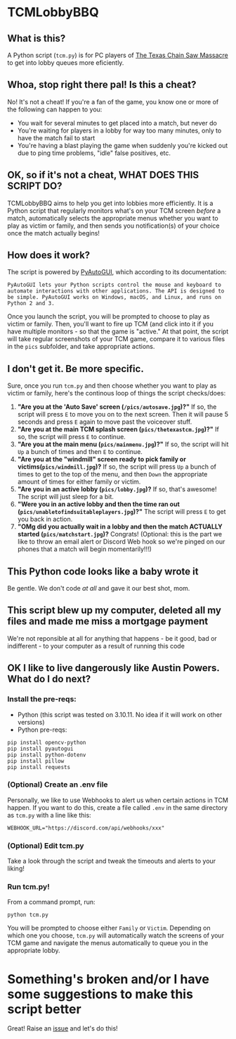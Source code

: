 # TCMLobbyBBQ

## What is this?
A Python script (`tcm.py`) is for PC players of [The Texas Chain Saw Massacre](https://www.txchainsawgame.com/) to get into lobby queues more eficiently.

## Whoa, stop right there pal! Is this a cheat?
No!  It's not a cheat!  If you're a fan of the game, you know one or more of the following can happen to you:

* You wait for several minutes to get placed into a match, but never do
* You're waiting for players in a lobby for way too many minutes, only to have the match fail to start
* You're having a blast playing the game when suddenly you're kicked out due to ping time problems, "idle" false positives, etc.

## OK, so if it's not a cheat, WHAT DOES THIS SCRIPT DO?
TCMLobbyBBQ aims to help you get into lobbies more efficiently.  It is a Python script that regularly monitors what's on your TCM screen *before* a match, automatically selects the appropriate menus whether you want to play as victim or family, and then sends you notification(s) of your choice once the match actually begins!

## How does it work?
The script is powered by [PyAutoGUI](https://pyautogui.readthedocs.io/en/latest/), which according to its documentation:

```
PyAutoGUI lets your Python scripts control the mouse and keyboard to automate interactions with other applications. The API is designed to be simple. PyAutoGUI works on Windows, macOS, and Linux, and runs on Python 2 and 3.
```
Once you launch the script, you will be prompted to choose to play as victim or family.  Then, you'll want to fire up TCM (and click into it if you have multiple monitors - so that the game is "active."  At that point, the script will take regular screenshots of your TCM game, compare it to various files in the `pics` subfolder, and take appropriate actions.

## I don't get it.  Be more specific.
Sure, once you run `tcm.py` and then choose whether you want to play as victim or family, here's the continous loop of things the script checks/does:

1. **"Are you at the 'Auto Save' screen (`/pics/autosave.jpg`)?"**  If so, the script will press `E` to move you on to the next screen.  Then it will pause 5 seconds and press `E` again to move past the voiceover stuff.
2. **"Are you at the main TCM splash screen (`pics/thetexastcm.jpg`)?"**  If so, the script will press `E` to continue.
3. **"Are you at the main menu (`pics/mainmenu.jpg`)?"** If so, the script will hit `Up` a bunch of times and then `E` to continue.
3. **"Are you at the "windmill" screen ready to pick family or victims(`pics/windmill.jpg`)?**  If so, the script will press `Up` a bunch of times to get to the top of the menu, and then `Down` the appropriate amount of times for either family or victim.
4. **"Are you in an active lobby (`pics/lobby.jpg`)?**  If so, that's awesome!  The script will just sleep for a bit.
5. **"Were you in an active lobby and then the time ran out (`pics/unabletofindsuitableplayers.jpg`)?"** The script will press `E` to get you back in action.
6. **"OMg did you actually wait in a lobby and then the match ACTUALLY started (`pics/matchstart.jpg`)?** Congrats!  (Optional: this is the part we like to throw an email alert or Discord Web hook so we're pinged on our phones that a match will begin momentarily!!!)

## This Python code looks like a baby wrote it
Be gentle.  We don't code *at all* and gave it our best shot, mom.

## This script blew up my computer, deleted all my files and made me miss a mortgage payment
We're not reponsible at all for anything that happens - be it good, bad or indifferent - to your computer as a result of running this code

## OK I like to live dangerously like Austin Powers.  What do I do next?

### Install the pre-reqs:
* Python (this script was tested on 3.10.11.  No idea if it will work on other versions)
* Python pre-reqs:

```
pip install opencv-python
pip install pyautogui
pip install python-dotenv
pip install pillow
pip install requests 
```

### (Optional) Create an .env file
Personally, we like to use Webhooks to alert us when certain actions in TCM happen. 
If you want to do this, create a file called `.env` in the same directory as `tcm.py` with a line like this:

```
WEBHOOK_URL="https://discord.com/api/webhooks/xxx"
```

### (Optional) Edit tcm.py
Take a look through the script and tweak the timeouts and alerts to your liking!

### Run tcm.py!
From a command prompt, run:

```
python tcm.py
```

You will be prompted to choose either `Family` or `Victim`.  Depending on which one you choose, `tcm.py` will automatically watch the screens of your TCM game and navigate the menus automatically to queue you in the appropriate lobby.

# Something's broken and/or I have some suggestions to make this script better
Great!  Raise an [issue](https://github.com/7MinSec/TCMLobbyBBQ/issues) and let's do this!